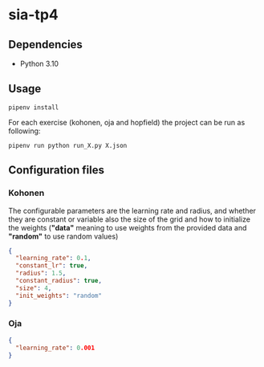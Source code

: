 # sia-tp4

## Dependencies

- Python 3.10

## Usage

```shell
pipenv install
```

For each exercise (kohonen, oja and hopfield) the project can be run as following:

```shell
pipenv run python run_X.py X.json
```

## Configuration files

### Kohonen

The configurable parameters are the learning rate and radius, and whether they are constant or variable also the size of
the grid and how to initialize the weights (**"data"** meaning to use weights from the provided data and **"random"** to
use random values)

```json
{
  "learning_rate": 0.1,
  "constant_lr": true,
  "radius": 1.5,
  "constant_radius": true,
  "size": 4,
  "init_weights": "random"
}
```

### Oja

```json
{
  "learning_rate": 0.001
}
```